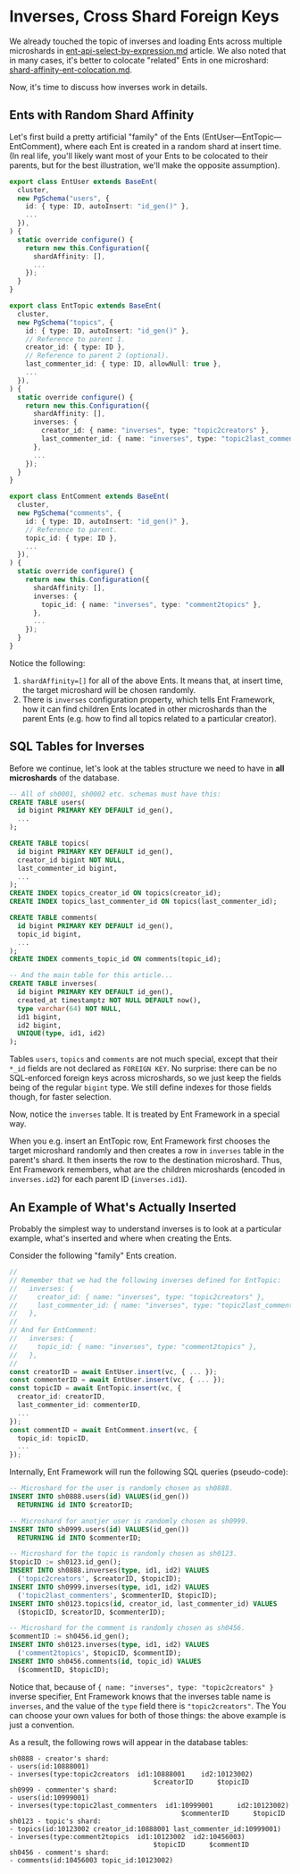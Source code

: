# Inverses, Cross Shard Foreign Keys

We already touched the topic of inverses and loading Ents across multiple microshards in [ent-api-select-by-expression.md](../getting-started/ent-api-select-by-expression.md "mention") article. We also noted that in many cases, it's better to colocate "related" Ents in one microshard: [shard-affinity-ent-colocation.md](shard-affinity-ent-colocation.md "mention").

Now, it's time to discuss how inverses work in details.

## Ents with Random Shard Affinity

Let's first build a pretty artificial "family" of the Ents (EntUser—EntTopic—EntComment), where each Ent is created in a random shard at insert time. (In real life, you'll likely want most of your Ents to be colocated to their parents, but for the best illustration,  we'll make the opposite assumption).

```typescript
export class EntUser extends BaseEnt(
  cluster, 
  new PgSchema("users", {
    id: { type: ID, autoInsert: "id_gen()" },
    ...
  }),
) {
  static override configure() {
    return new this.Configuration({
      shardAffinity: [],
      ...
    });
  }
}

export class EntTopic extends BaseEnt(
  cluster, 
  new PgSchema("topics", {
    id: { type: ID, autoInsert: "id_gen()" },
    // Reference to parent 1.
    creator_id: { type: ID },
    // Reference to parent 2 (optional).
    last_commenter_id: { type: ID, allowNull: true },
    ...
  }),
) {
  static override configure() {
    return new this.Configuration({
      shardAffinity: [],
      inverses: {
        creator_id: { name: "inverses", type: "topic2creators" },
        last_commenter_id: { name: "inverses", type: "topic2last_commenters" },
      },
      ...
    });
  }
}

export class EntComment extends BaseEnt(
  cluster, 
  new PgSchema("comments", {
    id: { type: ID, autoInsert: "id_gen()" },
    // Reference to parent.
    topic_id: { type: ID },
    ...
  }),
) {
  static override configure() {
    return new this.Configuration({
      shardAffinity: [],
      inverses: {
        topic_id: { name: "inverses", type: "comment2topics" },
      },
      ...
    });
  }
}
```

Notice the following:

1. `shardAffinity=[]` for all of the above Ents. It means that, at insert time, the target microshard will be chosen randomly.
2. There is `inverses` configuration property, which tells Ent Framework, how it can find children Ents located in other microshards than the parent Ents (e.g. how to find all topics related to a particular creator).

## SQL Tables for Inverses

Before we continue, let's look at the tables structure we need to have in **all microshards** of the database.

```sql
-- All of sh0001, sh0002 etc. schemas must have this:
CREATE TABLE users(
  id bigint PRIMARY KEY DEFAULT id_gen(),
  ...
);

CREATE TABLE topics(
  id bigint PRIMARY KEY DEFAULT id_gen(),
  creator_id bigint NOT NULL,
  last_commenter_id bigint,
  ...
);
CREATE INDEX topics_creator_id ON topics(creator_id);
CREATE INDEX topics_last_commenter_id ON topics(last_commenter_id);

CREATE TABLE comments(
  id bigint PRIMARY KEY DEFAULT id_gen(),
  topic_id bigint,
  ...
);
CREATE INDEX comments_topic_id ON comments(topic_id);

-- And the main table for this article...
CREATE TABLE inverses(
  id bigint PRIMARY KEY DEFAULT id_gen(),
  created_at timestamptz NOT NULL DEFAULT now(),
  type varchar(64) NOT NULL,
  id1 bigint,
  id2 bigint,
  UNIQUE(type, id1, id2)
);
```

Tables `users`, `topics` and `comments` are not much special, except that their `*_id` fields are not declared as `FOREIGN KEY`. No surprise: there can be no SQL-enforced foreign keys across microshards, so we just keep the fields being of the regular `bigint` type. We still define indexes for those fields though, for faster selection.

Now, notice the `inverses` table. It is treated by Ent Framework in a special way.

When you e.g. insert an EntTopic row, Ent Framework first chooses the target microshard randomly and then creates a row in `inverses` table in the parent's shard. It then inserts the row to the destination microshard. Thus, Ent Framework remembers, what are the children microshards (encoded in `inverses.id2`) for each parent ID (`inverses.id1`).

## An Example of What's Actually Inserted

Probably the simplest way to understand inverses is to look at a particular example, what's inserted and where when creating the Ents.

Consider the following "family" Ents creation.

```typescript
//
// Remember that we had the following inverses defined for EntTopic:
//   inverses: {
//     creator_id: { name: "inverses", type: "topic2creators" },
//     last_commenter_id: { name: "inverses", type: "topic2last_commenters" },
//   },
//
// And for EntComment:
//   inverses: {
//     topic_id: { name: "inverses", type: "comment2topics" },
//   },
//
const creatorID = await EntUser.insert(vc, { ... });
const commenterID = await EntUser.insert(vc, { ... });
const topicID = await EntTopic.insert(vc, {
  creator_id: creatorID,
  last_commenter_id: commenterID,
  ...
});
const commentID = await EntComment.insert(vc, {
  topic_id: topicID,
  ...
});
```

Internally, Ent Framework will run the following SQL queries (pseudo-code):

```sql
-- Microshard for the user is randomly chosen as sh0888.
INSERT INTO sh0888.users(id) VALUES(id_gen())
  RETURNING id INTO $creatorID;

-- Microshard for anotjer user is randomly chosen as sh0999.
INSERT INTO sh0999.users(id) VALUES(id_gen())
  RETURNING id INTO $commenterID;

-- Microshard for the topic is randomly chosen as sh0123.
$topicID := sh0123.id_gen();
INSERT INTO sh0888.inverses(type, id1, id2) VALUES
  ('topic2creators', $creatorID, $topicID);
INSERT INTO sh0999.inverses(type, id1, id2) VALUES
  ('topic2last_commenters', $commenterID, $topicID);
INSERT INTO sh0123.topics(id, creator_id, last_commenter_id) VALUES
  ($topicID, $creatorID, $commenterID);

-- Microshard for the comment is randomly chosen as sh0456.
$commentID := sh0456.id_gen();
INSERT INTO sh0123.inverses(type, id1, id2) VALUES
  ('comment2topics', $topicID, $commentID);
INSERT INTO sh0456.comments(id, topic_id) VALUES
  ($commentID, $topicID);
```

Notice that, because of `{ name: "inverses", type: "topic2creators" }` inverse specifier, Ent Framework knows that the inverses table name is `inverses`, and the value of the `type` field there is `"topic2creators"`. The You can choose your own values for both of those things: the above example is just a convention.

As a result, the following rows will appear in the database tables:

```
sh0888 - creator's shard:
- users(id:10888001)
- inverses(type:topic2creators  id1:10888001    id2:10123002)
                                    $creatorID      $topicID
sh0999 - commenter's shard:
- users(id:10999001)
- inverses(type:topic2last_commenters  id1:10999001      id2:10123002)
                                           $commenterID      $topicID
sh0123 - topic's shard:
- topics(id:10123002 creator_id:10888001 last_commenter_id:10999001)
- inverses(type:comment2topics  id1:10123002  id2:10456003)
                                    $topicID      $commentID
sh0456 - comment's shard:
- comments(id:10456003 topic_id:10123002)
```

















